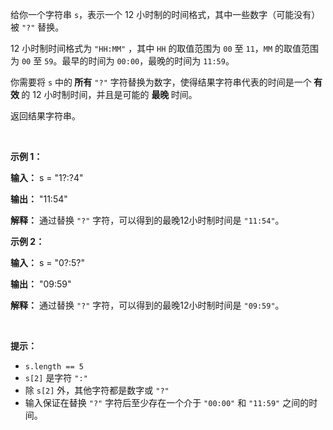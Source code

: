 <p>给你一个字符串 <code>s</code>，表示一个 12 小时制的时间格式，其中一些数字（可能没有）被 <code>"?"</code> 替换。</p>

<p>12 小时制时间格式为 <code>"HH:MM"</code> ，其中 <code>HH</code> 的取值范围为 <code>00</code> 至 <code>11</code>，<code>MM</code> 的取值范围为 <code>00</code> 至 <code>59</code>。最早的时间为 <code>00:00</code>，最晚的时间为 <code>11:59</code>。</p>

<p>你需要将 <code>s</code> 中的<strong> 所有</strong> <code>"?"</code> 字符替换为数字，使得结果字符串代表的时间是一个<strong> 有效 </strong>的 12 小时制时间，并且是可能的 <strong>最晚 </strong>时间。</p>

<p>返回结果字符串。</p>

<p>&nbsp;</p>

<p><strong class="example">示例 1：</strong></p>

<div class="example-block">
<p><strong>输入：</strong> <span class="example-io">s = "1?:?4"</span></p>

<p><strong>输出：</strong> <span class="example-io">"11:54"</span></p>

<p><strong>解释：</strong> 通过替换 <code>"?"</code> 字符，可以得到的最晚12小时制时间是 <code>"11:54"</code>。</p>
</div>

<p><strong class="example">示例 2：</strong></p>

<div class="example-block">
<p><strong>输入：</strong> <span class="example-io">s = "0?:5?"</span></p>

<p><strong>输出：</strong> <span class="example-io">"09:59"</span></p>

<p><strong>解释：</strong> 通过替换 <code>"?"</code> 字符，可以得到的最晚12小时制时间是 <code>"09:59"</code>。</p>
</div>

<p>&nbsp;</p>

<p><strong>提示：</strong></p>

<ul>
	<li><code>s.length == 5</code></li>
	<li><code>s[2]</code> 是字符 <code>":"</code></li>
	<li>除 <code>s[2]</code> 外，其他字符都是数字或 <code>"?"</code></li>
	<li>输入保证在替换 <code>"?"</code> 字符后至少存在一个介于 <code>"00:00"</code> 和 <code>"11:59"</code> 之间的时间。</li>
</ul>
